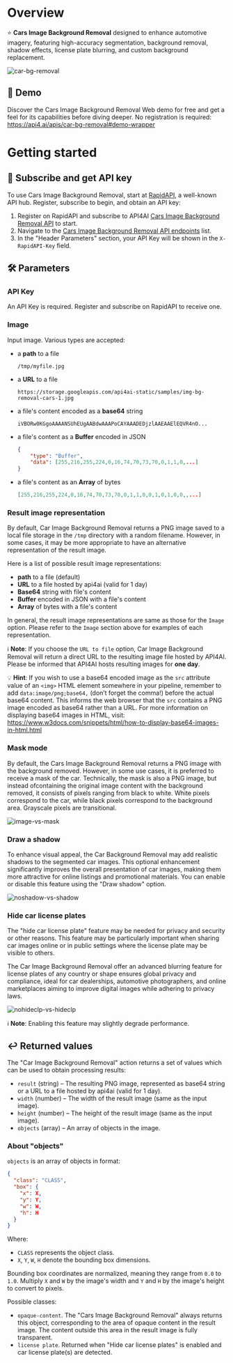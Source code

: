 # Overview

⭐️ **Cars Image Background Removal** designed to enhance automotive imagery, featuring high-accuracy segmentation, background removal, shadow effects, license plate blurring, and custom background replacement.

![car-bg-removal](https://storage.googleapis.com/api4ai-static/rapidapi/cars-image-background-removal/car-bg-removal.png)

## 🤖 Demo

Discover the Cars Image Background Removal Web demo for free and get a feel for its capabilities before diving deeper. No registration is required: https://api4.ai/apis/car-bg-removal#demo-wrapper

# Getting started

## 🚀 Subscribe and get API key

To use Cars Image Background Removal, start at [RapidAPI](https://rapidapi.com/), a well-known API hub. Register, subscribe to begin, and obtain an API key:

1. Register on RapidAPI and subscribe to API4AI [Cars Image Background Removal API](https://rapidapi.com/api4ai-api4ai-default/api/cars-image-background-removal/pricing) to start.
2. Navigate to the [Cars Image Background Removal API endpoints](https://rapidapi.com/api4ai-api4ai-default/api/cars-image-background-removal) list.
3. In the "Header Parameters" section, your API Key will be shown in the `X-RapidAPI-Key` field.

## 🛠 Parameters

### API Key

An API Key is required. Register and subscribe on RapidAPI to receive one.

### Image

Input image. Various types are accepted:

- a **path** to a file
  ```
  /tmp/myfile.jpg
  ```
- a **URL** to a file
  ```
  https://storage.googleapis.com/api4ai-static/samples/img-bg-removal-cars-1.jpg
  ```
- a file's content encoded as a **base64** string
  ```
  iVBORw0KGgoAAAANSUhEUgAABdwAAAPoCAYAAADEDjzlAAEAAElEQVR4nO...
  ```
- a file's content as a **Buffer** encoded in JSON
  ```json
  {
      "type": "Buffer",
      "data": [255,216,255,224,0,16,74,70,73,70,0,1,1,0,...]
  }
  ```
- a file's content as an **Array** of bytes
  ```json
  [255,216,255,224,0,16,74,70,73,70,0,1,1,0,0,1,0,1,0,0,,...]
  ```

### Result image representation

By default, Car Image Background Removal returns a PNG image saved to a local file storage in the `/tmp` directory with a random filename. However, in some cases, it may be more appropriate to have an alternative representation of the result image.

Here is a list of possible result image representations:

- **path** to a file (default)
- **URL** to a file hosted by api4ai (valid for 1 day)
- **Base64** string with file's content
- **Buffer** encoded in JSON with a file's content
- **Array** of bytes with a file's content

In general, the result image representations are same as those for the `Image` option. Please refer to the `Image` section above for examples of each representation.

ℹ️ **Note**: If you choose the `URL to file` option, Car Image Background Removal will return a direct URL to the resulting image file hosted by API4AI. Please be informed that API4AI hosts resulting images for **one day**.

💡️️️️️️ **Hint**: If you wish to use a base64 encoded image as the `src` attribute value of an `<img>` HTML element somewhere in your pipeline, remember to add `data:image/png;base64,` (don’t forget the comma!) before the actual base64 content. This informs the web browser that the `src` contains a PNG image encoded as base64 rather than a URL. For more information on displaying base64 images in HTML, visit: https://www.w3docs.com/snippets/html/how-to-display-base64-images-in-html.html

### Mask mode

By default, the Cars Image Background Removal returns a PNG image with the background removed. However, in some use cases, it is preferred to receive a mask of the car. Technically, the mask is also a PNG image, but instead ofcontaining the original image content with the background removed, it consists of pixels ranging from black to white. White pixels correspond to the car, while black pixels correspond to the background area. Grayscale pixels are transitional.

![image-vs-mask](https://storage.googleapis.com/api4ai-static/rapidapi/cars-image-background-removal/image-vs-mask.png)

### Draw a shadow

To enhance visual appeal, the Car Background Removal may add realistic shadows to the segmented car images. This optional enhancement significantly improves the overall presentation of car images, making them more attractive for online listings and promotional materials. You can enable or disable this feature using the "Draw shadow" option.

![noshadow-vs-shadow](https://storage.googleapis.com/api4ai-static/rapidapi/cars-image-background-removal/noshadow-vs-shadow.png)

### Hide car license plates

The "hide car license plate" feature may be needed for privacy and security or other reasons. This feature may be particularly important when sharing car images online or in public settings where the license plate may be visible to others.

The Car Image Background Removal offer an advanced blurring feature for license plates of any country or shape ensures global privacy and compliance, ideal for car dealerships, automotive photographers, and online marketplaces aiming to improve digital images while adhering to privacy laws.

![nohideclp-vs-hideclp](https://storage.googleapis.com/api4ai-static/rapidapi/cars-image-background-removal/nohideclp-vs-hideclp.png)

ℹ️ **Note**: Enabling this feature may slightly degrade performance.

## ↩️ Returned values

The "Car Image Background Removal" action returns a set of values which can be used to obtain processing results:

- `result` (string) – The resulting PNG image, represented as base64 string or a URL to a file hosted by api4ai (valid for 1 day).
- `width` (number) – The width of the result image (same as the input image).
- `height` (number) – The height of the result image (same as the input image).
- `objects` (array) – An array of objects in the image.

### About "objects"

`objects` is an array of objects in format:

```json
{
  "class": "CLASS",
  "box": {
    "x": X,
    "y": Y,
    "w": W,
    "h": H
  }
}
```

Where:

- `CLASS` represents the object class.
- `X`, `Y`, `W`, `H` denote the bounding box dimensions.

Bounding box coordinates are normalized, meaning they range from `0.0` to `1.0`. Multiply `X` and `W` by the image's width and `Y` and `H` by the image's height to convert to pixels.

Possible classes:

- `opaque-content`. The "Cars Image Background Removal" always returns this object, corresponding to the area of opaque content in the result image. The content outside this area in the result image is fully transparent.
- `license plate`. Returned when "Hide car license plates" is enabled and car license plate(s) are detected.
